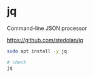 # jq

Command-line JSON processor 

https://github.com/stedolan/jq


```sh
sudo apt install -y jq

# check
jq
```
